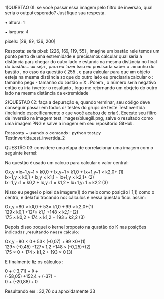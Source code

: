 1)QUESTÃO 01: se você passar essa imagem pelo filtro de inversão, qual seria o
output esperado? Justifique sua resposta.

• altura: 1

• largura: 4

pixels: [29, 89, 136, 200]

Resposta: seria pixel: [226, 166, 119, 55] , imagine um bastão nele temos um ponto perto de uma 
estremidade e precisamos calcular qual seria a distância para chegar do outro lado e estando na mesma
distância no final do bastão... ou seja , para eu fazer isso eu precisaria saber o tamanho do
bastão , no caso da questão é 255 , e para calcular para que um objeto esteja na mesma distância so que do outro
lado eu precisaria calcular o : tamanho pego - tamanho do bastão = X . Porém , o número seria 
negativo então eu iria inverter o resultado ,
logo me retornando um obejeto do outro lado na mesma distância da extremidade 

2)QUESTÃO 02: faça a depuração e, quando terminar, seu código deve conseguir passar em todos os testes do grupo de teste TestInvertida (incluindo especificamente o que você acabou de criar). Execute seu filtro de inversão na imagem test_images/bluegill.png, salve o resultado como uma imagem PNG e salve a imagem em seu repositório GitHub.

Resposta = usando o comando : python test.py TestInvertida.test_invertida_2

QUESTÃO 03: considere uma etapa de correlacionar uma imagem com o seguinte
kernel:

Na questão é usado um calculo para calcular o valor central: 

Ox,y =Ix−1,y−1 × k0,0 + Ix,y−1 × k1,0 + Ix+1,y−1 × k2,0+ (1)<br>
Ix−1,y × k0,1 + Ix,y × k1,1 + Ix+1,y × k2,1+ (2)<br>
Ix−1,y+1 × k0,2 + Ix,y+1 × k1,2 + Ix+1,y+1 × k2,2 (3)<br>

Nisso eu peguei o pixel da imagem(I) do meio como posição I(1,1) como o centro, e dela fui trocando nos cálculos 
e nessa questão ficou assim:

  Ox,y =80 × k0,0 + 53× k1,0 +  99 × k2,0+(1)<br>
 129× k0,1 +127× k1,1 +148 × k2,1+(2)<br>
 175 × k0,2 + 174 × k1,2 + 193 × k2,2 (3)  <br>
 
Depois disso troquei o kernel proposto na questão do K nas posições indicadas ,resultando nesse cálculo:

  Ox,y =80 × 0 + 53× (-0,07) +  99 ×0+(1)<br>
 129× (-0,45) +127× 1,2 +148 × (-0,25)+(2)<br>
 175 × 0 + 174 × k1,2 + 193 × 0 (3)  <br>
 
E finalmente fiz os cálculos :

   0  +    (-3,71) +   0  +<br>
(-58,05)  +152,4 + (-37) + <br>
     0  +  (-20,88) +   0  <br>
     
Resultando em : 32,76 ou aproxidamente 33 
